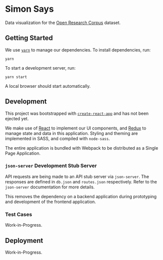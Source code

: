 # Simon Says

Data visualization for the [Open Research Corpus](http://labs.semanticscholar.org/corpus/) dataset.

## Getting Started

We use [`yarn`](https://yarnpkg.com/en/) to manage our dependencies. To install
dependencies, run:

```
yarn
```

To start a development server, run:

```
yarn start
```

A local browser should start automatically.

## Development

This project was bootstrapped with
[`create-react-app`](https://github.com/facebookincubator/create-react-app) and
has not been ejected yet.

We make use of [React](https://reactjs.org/) to implement our UI components,
and [Redux](https://github.com/reactjs/redux) to manage state and data in this
application. Styling and theming are implemented in SASS, and compiled with
`node-sass`.

The entire application is bundled with Webpack to be distributed as a
Single Page Application.

### `json-server` Development Stub Server

API requests are being made to an API stub server via `json-server`. The
responses are defined in `db.json` and `routes.json` respectively. Refer to the
`json-server` documentation for more details.

This removes the dependency on a backend application during prototyping
and development of the frontend application.

### Test Cases

Work-in-Progress.

## Deployment

Work-in-Progress.
